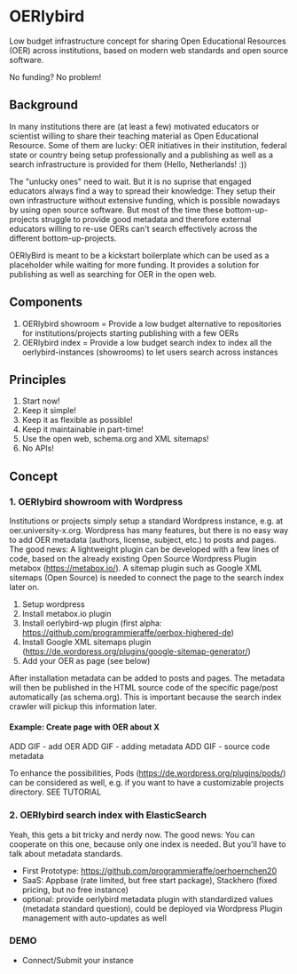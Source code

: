 # OERlybird
Low budget infrastructure concept for sharing Open Educational Resources (OER) across institutions, based on modern web standards and open source software.

No funding? No problem!

## Background

In many institutions there are (at least a few) motivated educators or scientist willing to share their teaching material as Open Educational Resource. Some of them are lucky: OER initiatives in their institution, federal state or country being setup professionally and a publishing as well as a search infrastructure is provided for them (Hello, Netherlands! :))

The "unlucky ones" need to wait. But it is no suprise that engaged educators always find a way to spread their knowledge: They setup their own infrastructure without extensive funding, which is possible nowadays by using open source software. But most of the time these bottom-up-projects struggle to provide good metadata and therefore external educators willing to re-use OERs can't search effectively across the different bottom-up-projects. 

OERlyBird is meant to be a kickstart boilerplate which can be used as a placeholder while waiting for more funding. It provides a solution for publishing as well as searching for OER in the open web. 

## Components 
1. OERlybird showroom = Provide a low budget alternative to repositories for institutions/projects starting publishing with a few OERs 
2. OERlybird index = Provide a low budget search index to index all the oerlybird-instances (showrooms) to let users search across instances

## Principles
1. Start now!
2. Keep it simple!
3. Keep it as flexible as possible!
4. Keep it maintainable in part-time!
5. Use the open web, schema.org and XML sitemaps!
6. No APIs!

## Concept

### 1. OERlybird showroom with Wordpress

Institutions or projects simply setup a standard Wordpress instance, e.g. at oer.university-x.org. Wordpress has many features, but there is no easy way to add OER metadata (authors, license, subject, etc.) to posts and pages. The good news: A lightweight plugin can be developed with a few lines of code, based on the already existing Open Source Wordpress Plugin metabox (https://metabox.io/). A sitemap plugin such as Google XML sitemaps (Open Source) is needed to connect the page to the search index later on.

1. Setup wordpress
2. Install metabox.io plugin
3. Install oerlybird-wp plugin (first alpha: https://github.com/programmieraffe/oerbox-highered-de)
4. Install Google XML sitemaps plugin (https://de.wordpress.org/plugins/google-sitemap-generator/)
5. Add your OER as page (see below)

After installation metadata can be added to posts and pages. The metadata will then be published in the HTML source code of the specific page/post automatically (as schema.org). This is important because the search index crawler will pickup this information later.

#### Example: Create page with OER about X
ADD GIF - add OER
ADD GIF - adding metadata
ADD GIF - source code metadata

To enhance the possibilities, Pods (https://de.wordpress.org/plugins/pods/) can be considered as well, e.g. if you want to have a customizable projects directory. SEE TUTORIAL

### 2. OERlybird search index with ElasticSearch

Yeah, this gets a bit tricky and nerdy now. The good news: You can cooperate on this one, because only one index is needed. But you'll have to talk about metadata standards. 

- First Prototype: https://github.com/programmieraffe/oerhoernchen20
- SaaS: Appbase (rate limited, but free start package), Stackhero (fixed pricing, but no free instance)
- optional: provide oerlybird metadata plugin with standardized values (metadata standard question), could be deployed via Wordpress Plugin management with auto-updates as well

### DEMO

- Connect/Submit your instance

